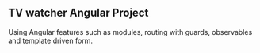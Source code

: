 ## TV watcher Angular Project 

Using Angular features such as modules, routing with guards, observables and template driven form.
